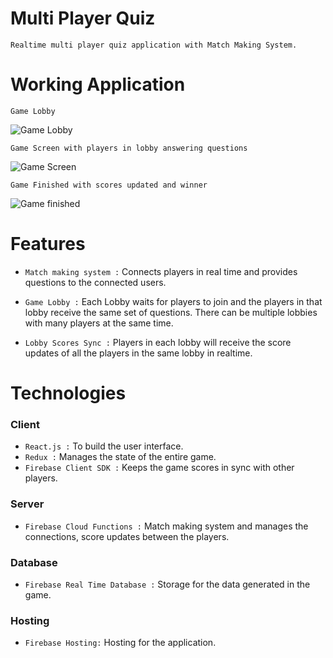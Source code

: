 # Multi Player Quiz
`Realtime multi player quiz application with Match Making System.`

# Working Application

    Game Lobby
![Game Lobby](https://raw.githubusercontent.com/lokeshinumpudi/Multi-Player-Quiz-System/master/Game_Content/game_lobby_2.png)

    Game Screen with players in lobby answering questions
![Game Screen](https://raw.githubusercontent.com/lokeshinumpudi/Multi-Player-Quiz-System/master/Game_Content/game_screen_1.png)

    Game Finished with scores updated and winner
![Game finished](https://raw.githubusercontent.com/lokeshinumpudi/Multi-Player-Quiz-System/master/Game_Content/game_done.png)


# Features
- `Match making system :` Connects players in real time and provides questions to the connected users. 

- `Game Lobby :` Each Lobby waits for players to join and the players in that lobby receive the same set of questions. There can be multiple lobbies with many players at the same time.

- `Lobby Scores Sync :` Players in each lobby will receive the score updates of all the players in the same lobby in realtime. 

# Technologies 

### Client
- `React.js :` To build the user interface.
- `Redux :`  Manages the state of the entire game.
- `Firebase Client SDK :` Keeps the game scores in sync with other players.

### Server
- `Firebase Cloud Functions :` Match making system and manages the connections, score updates between the players.
    
### Database
- `Firebase Real Time Database :` Storage for the data generated in the game.
### Hosting
- `Firebase Hosting:` Hosting for the application.
